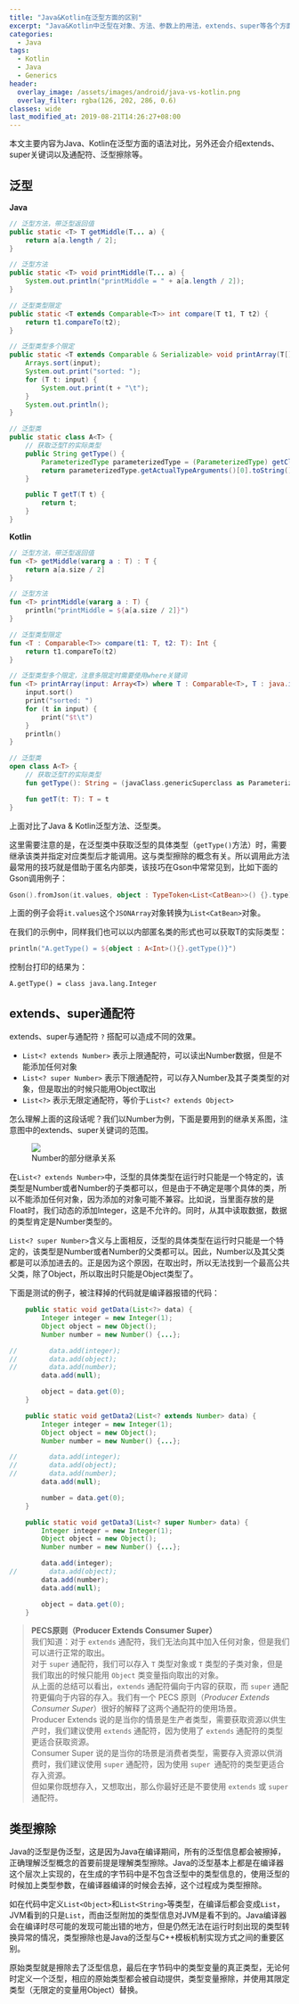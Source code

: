 ```yaml
---
title: "Java&Kotlin在泛型方面的区别"
excerpt: "Java&Kotlin中泛型在对象、方法、参数上的用法，extends、super等各个方面的区别、泛型的类型擦除"
categories:
  - Java
tags:
  - Kotlin
  - Java
  - Generics
header:
  overlay_image: /assets/images/android/java-vs-kotlin.png
  overlay_filter: rgba(126, 202, 286, 0.6)
classes: wide
last_modified_at: 2019-08-21T14:26:27+08:00
---
```


本文主要内容为Java、Kotlin在泛型方面的语法对比，另外还会介绍extends、super关键词以及通配符、泛型擦除等。

## 泛型

**Java**

```java
// 泛型方法，带泛型返回值
public static <T> T getMiddle(T... a) {
    return a[a.length / 2];
}

// 泛型方法
public static <T> void printMiddle(T... a) {
    System.out.println("printMiddle = " + a[a.length / 2]);
}

// 泛型类型限定
public static <T extends Comparable<T>> int compare(T t1, T t2) {
    return t1.compareTo(t2);
}

// 泛型类型多个限定
public static <T extends Comparable & Serializable> void printArray(T[] input) {
    Arrays.sort(input);
    System.out.print("sorted: ");
    for (T t: input) {
        System.out.print(t + "\t");
    }
    System.out.println();
}

// 泛型类
public static class A<T> {
    // 获取泛型T的实际类型
    public String getType() {
        ParameterizedType parameterizedType = (ParameterizedType) getClass().getGenericSuperclass();
        return parameterizedType.getActualTypeArguments()[0].toString();
    }

    public T getT(T t) {
        return t;
    }
}
```

**Kotlin**

```kotlin
// 泛型方法，带泛型返回值
fun <T> getMiddle(vararg a : T) : T {
    return a[a.size / 2]
}

// 泛型方法
fun <T> printMiddle(vararg a : T) {
    println("printMiddle = ${a[a.size / 2]}")
}

// 泛型类型限定
fun <T : Comparable<T>> compare(t1: T, t2: T): Int {
    return t1.compareTo(t2)
}

// 泛型类型多个限定，注意多限定时需要使用where关键词
fun <T> printArray(input: Array<T>) where T : Comparable<T>, T : java.io.Serializable  {
    input.sort()
    print("sorted: ")
    for (t in input) {
        print("$t\t")
    }
    println()
}

// 泛型类
open class A<T> {
    // 获取泛型T的实际类型
    fun getType(): String = (javaClass.genericSuperclass as ParameterizedType).actualTypeArguments[0].toString()

    fun getT(t: T): T = t
}
```

上面对比了Java & Kotlin泛型方法、泛型类。  

这里需要注意的是，在泛型类中获取泛型的具体类型（`getType()`方法）时，需要继承该类并指定对应类型后才能调用。这与类型擦除的概念有关。所以调用此方法最常用的技巧就是借助于匿名内部类，该技巧在Gson中常常见到，比如下面的Gson调用例子：

```kotlin
Gson().fromJson(it.values, object : TypeToken<List<CatBean>>() {}.type)
```

上面的例子会将`it.values`这个`JSONArray`对象转换为`List<CatBean>`对象。

在我们的示例中，同样我们也可以以内部匿名类的形式也可以获取T的实际类型：

```kotlin
println("A.getType() = ${object : A<Int>(){}.getType()}")
```

控制台打印的结果为：

```
A.getType() = class java.lang.Integer
```

## extends、super通配符

extends、super与通配符 `?` 搭配可以造成不同的效果。  

- `List<? extends Number>` 表示上限通配符，可以读出Number数据，但是不能添加任何对象
- `List<? super Number>` 表示下限通配符，可以存入Number及其子类类型的对象，但是取出的时候只能用Object取出
- `List<?>` 表示无限定通配符，等价于`List<? extends Object>`

怎么理解上面的这段话呢？我们以Number为例，下面是要用到的继承关系图，注意图中的extends、super关键词的范围。

<figure style="width: 50%" class="align-center">
    <img src="/assets/images/android/generics-wildcard.png" style="border: none">
    <figcaption>Number的部分继承关系</figcaption>
</figure>

在`List<? extends Number>`中，泛型的具体类型在运行时只能是一个特定的，该类型是Number或者Number的子类都可以，但是由于不确定是哪个具体的类，所以不能添加任何对象，因为添加的对象可能不兼容。比如说，当里面存放的是Float时，我们动态的添加Integer，这是不允许的。同时，从其中读取数据，数据的类型肯定是Number类型的。

`List<? super Number>`含义与上面相反，泛型的具体类型在运行时只能是一个特定的，该类型是Number或者Number的父类都可以。因此，Number以及其父类都是可以添加进去的。正是因为这个原因，在取出时，所以无法找到一个最高公共父类，除了Object，所以取出时只能是Object类型了。

下面是测试的例子，被注释掉的代码就是编译器报错的代码：

```java
    public static void getData(List<?> data) {
        Integer integer = new Integer(1);
        Object object = new Object();
        Number number = new Number() {...};

//        data.add(integer);
//        data.add(object);
//        data.add(number);
        data.add(null);

        object = data.get(0);
    }

    public static void getData2(List<? extends Number> data) {
        Integer integer = new Integer(1);
        Object object = new Object();
        Number number = new Number() {...};

//        data.add(integer);
//        data.add(object);
//        data.add(number);
        data.add(null);

        number = data.get(0);
    }

    public static void getData3(List<? super Number> data) {
        Integer integer = new Integer(1);
        Object object = new Object();
        Number number = new Number() {...};

        data.add(integer);
//        data.add(object);
        data.add(number);
        data.add(null);

        object = data.get(0);
    }
```

> **PECS原则（Producer Extends Consumer Super）**  
> 我们知道：对于 `extends` 通配符，我们无法向其中加入任何对象，但是我们可以进行正常的取出。  
> 对于 `super` 通配符，我们可以存入 `T` 类型对象或 `T` 类型的子类对象，但是我们取出的时候只能用 `Object` 类变量指向取出的对象。  
> 从上面的总结可以看出，`extends` 通配符偏向于内容的获取，而 `super` 通配符更偏向于内容的存入。我们有一个 PECS 原则（*Producer Extends Consumer Super*）很好的解释了这两个通配符的使用场景。  
> Producer Extends 说的是当你的情景是生产者类型，需要获取资源以供生产时，我们建议使用 `extends` 通配符，因为使用了 `extends` 通配符的类型更适合获取资源。  
> Consumer Super 说的是当你的场景是消费者类型，需要存入资源以供消费时，我们建议使用 `super` 通配符，因为使用 `super `通配符的类型更适合存入资源。  
> 但如果你既想存入，又想取出，那么你最好还是不要使用 `extends` 或 `super` 通配符。

## 类型擦除

Java的泛型是伪泛型，这是因为Java在编译期间，所有的泛型信息都会被擦掉，正确理解泛型概念的首要前提是理解类型擦除。Java的泛型基本上都是在编译器这个层次上实现的，在生成的字节码中是不包含泛型中的类型信息的，使用泛型的时候加上类型参数，在编译器编译的时候会去掉，这个过程成为类型擦除。

如在代码中定义`List<Object>`和`List<String>`等类型，在编译后都会变成`List`，JVM看到的只是`List`，而由泛型附加的类型信息对JVM是看不到的。Java编译器会在编译时尽可能的发现可能出错的地方，但是仍然无法在运行时刻出现的类型转换异常的情况，类型擦除也是Java的泛型与C++模板机制实现方式之间的重要区别。

原始类型就是擦除去了泛型信息，最后在字节码中的类型变量的真正类型，无论何时定义一个泛型，相应的原始类型都会被自动提供，类型变量擦除，并使用其限定类型（无限定的变量用Object）替换。